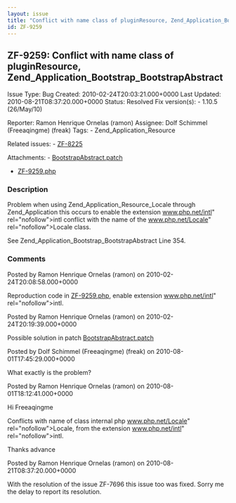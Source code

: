 ```yaml
---
layout: issue
title: "Conflict with name class of pluginResource, Zend_Application_Bootstrap_BootstrapAbstract"
id: ZF-9259
---
```


ZF-9259: Conflict with name class of pluginResource, Zend\_Application\_Bootstrap\_BootstrapAbstract
----------------------------------------------------------------------------------------------------

 Issue Type: Bug Created: 2010-02-24T20:03:21.000+0000 Last Updated: 2010-08-21T08:37:20.000+0000 Status: Resolved Fix version(s): - 1.10.5 (26/May/10)
 
 Reporter:  Ramon Henrique Ornelas (ramon)  Assignee:  Dolf Schimmel (Freeaqingme) (freak)  Tags: - Zend\_Application\_Resource
 
 Related issues: - [ZF-8225](/issues/browse/ZF-8225)
 
 Attachments: - [BootstrapAbstract.patch](/issues/secure/attachment/12800/BootstrapAbstract.patch)
- [ZF-9259.php](/issues/secure/attachment/12799/ZF-9259.php)
 
### Description

Problem when using Zend\_Application\_Resource\_Locale through Zend\_Application this occurs to enable the extension <a href="">www.php.net/intl</a>" rel="nofollow">intl conflict with the name of the <a href="">www.php.net/Locale</a>" rel="nofollow">Locale class.

See Zend\_Application\_Bootstrap\_BootstrapAbstract Line 354.

 

 

### Comments

Posted by Ramon Henrique Ornelas (ramon) on 2010-02-24T20:08:58.000+0000

Reproduction code in [ZF-9259.php](http://framework.zend.com/issues/secure/attachment/12799/ZF-9259.php), enable extension <a href="">www.php.net/intl</a>" rel="nofollow">intl.

 

 

Posted by Ramon Henrique Ornelas (ramon) on 2010-02-24T20:19:39.000+0000

Possible solution in patch [BootstrapAbstract.patch](http://framework.zend.com/issues/secure/attachment/12800/BootstrapAbstract.patch)

 

 

Posted by Dolf Schimmel (Freeaqingme) (freak) on 2010-08-01T17:45:29.000+0000

What exactly is the problem?

 

 

Posted by Ramon Henrique Ornelas (ramon) on 2010-08-01T18:12:41.000+0000

Hi Freeaqingme

Conflicts with name of class internal php <a href="">www.php.net/Locale</a>" rel="nofollow">Locale, from the extension <a href="">www.php.net/intl</a>" rel="nofollow">intl.

Thanks advance

 

 

Posted by Ramon Henrique Ornelas (ramon) on 2010-08-21T08:37:20.000+0000

With the resolution of the issue ZF-7696 this issue too was fixed. Sorry me the delay to report its resolution.

 

 